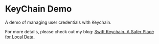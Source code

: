 # KeyChain Demo

A demo of managing user credentials with Keychain.

For more details, please check out my blog: [Swift Keychain. A Safer Place for Local Data.](https://medium.com/@itsuki.enjoy/swift-keychain-a-safer-place-for-local-data-a736c1a2adb8)
